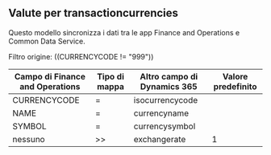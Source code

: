 ## <a name="currencies-to-transactioncurrencies"></a>Valute per transactioncurrencies

Questo modello sincronizza i dati tra le app Finance and Operations e Common Data Service.

Filtro origine: ((CURRENCYCODE != "999"))

Campo di Finance and Operations | Tipo di mappa | Altro campo di Dynamics 365 | Valore predefinito
---|---|---|---
CURRENCYCODE | = | isocurrencycode | 
NAME | = | currencyname | 
SYMBOL | = | currencysymbol | 
nessuno | >> | exchangerate | 1

